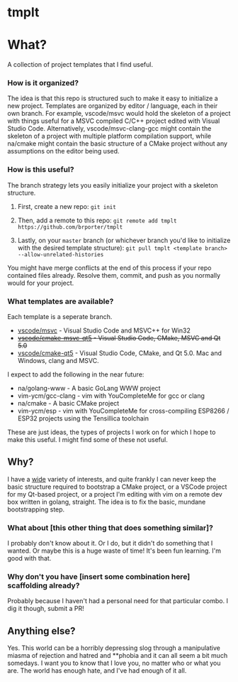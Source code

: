 # tmplt
# What?
A collection of project templates that I find useful.
### How is it organized?
The idea is that this repo is structured such to make it easy to initialize a new project. Templates are organized by editor / language, each in their own branch. For example, vscode/msvc would hold the skeleton of a project with things useful for a MSVC compiled C/C++ project edited with Visual Studio Code. Alternatively, vscode/msvc-clang-gcc might contain the skeleton of a project with multiple platform compilation support, while na/cmake might contain the basic structure of a CMake project without any assumptions on the editor being used.
### How is this useful?
The branch strategy lets you easily initialize your project with a skeleton structure.

1. First, create a new repo:
` git init `

2. Then, add a remote to this repo:
` git remote add tmplt https://github.com/brporter/tmplt `

3. Lastly, on your `master` branch (or whichever branch you'd like to initialize with the desired template structure):
` git pull tmplt <template branch> --allow-unrelated-histories `

You might have merge conflicts at the end of this process if your repo contained files already. Resolve them, commit, and push as you normally would for your project.

### What templates are available?

Each template is a seperate branch.

* [vscode/msvc](https://github.com/brporter/tmplt/tree/vscode/msvc) - Visual Studio Code and MSVC++ for Win32
* ~~[vscode/cmake-msvc-qt5](https://github.com/brporter/tmplt/tree/vscode/cmake-msvc-qt5) - Visual Studio Code, CMake, MSVC and Qt 5.0~~
* [vscode/cmake-qt5](https://github.com/brporter/tmplt/tree/vscode/cmake-qt5) - Visual Studio Code, CMake, and Qt 5.0. Mac and Windows, clang and MSVC.

I expect to add the following in the near future:

* na/golang-www - A basic GoLang WWW project
* vim-ycm/gcc-clang - vim with YouCompleteMe for gcc or clang
* na/cmake - A basic CMake project
* vim-ycm/esp - vim with YouCompleteMe for cross-compiling ESP8266 / ESP32 projects using the Tensillica toolchain

These are just ideas, the types of projects I work on for which I hope to make this useful. I might find some of these not useful.

## Why?

I have a [wide](https://bryanporter.com) variety of interests, and quite frankly I can never keep the basic structure required to bootstrap a CMake project, or a VSCode project for my Qt-based project, or a project I'm editing with vim on a remote dev box written in golang, straight. The idea is to fix the basic, mundane bootstrapping step.

### What about [this other thing that does something similar]?
I probably don't know about it. Or I do, but it didn't do something that I wanted. Or maybe this is a huge waste of time! It's been fun learning. I'm good with that.

### Why don't you have [insert some combination here] scaffolding already?
Probably because I haven't had a personal need for that particular combo. I dig it though, submit a PR!

## Anything else?
Yes. This world can be a horribly depressing slog through a manipulative miasma of rejection and hatred and **phobia and it can all seem a bit much somedays. I want you to know that I love you, no matter who or what you are. The world has enough hate, and I've had enough of it all. 

